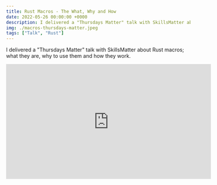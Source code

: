 ```yaml
---
title: Rust Macros - The What, Why and How
date: 2022-05-26 00:00:00 +0000
description: I delivered a "Thursdays Matter" talk with SkillsMatter about Rust macros; what they are, why to use them and how they work.
img: ./macros-thursdays-matter.jpeg
tags: ["Talk", "Rust"]
---
```


I delivered a "Thursdays Matter" talk with SkillsMatter about Rust macros; what they are, why to use them and how they work.

<iframe width="560" height="315" src="https://www.youtube-nocookie.com/embed/zeCdNPeU40A" title="YouTube video player" frameborder="0" allow="encrypted-media; picture-in-picture" allowfullscreen></iframe>
